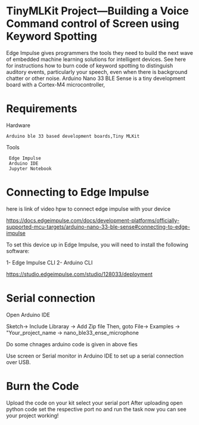 # TinyMLKit Project—Building a Voice Command control of Screen using Keyword Spotting

Edge Impulse gives programmers the tools they need to build the next wave of embedded machine learning solutions for intelligent devices.
See here for instructions how to burn code of keyword spotting to distinguish auditory events, particularly your speech, even when there is background chatter or other noise.  Arduino Nano 33 BLE Sense is a tiny development board with a Cortex-M4 microcontroller,

# Requirements
Hardware

    Arduino ble 33 based development boards,Tiny MLKit 

Tools

     Edge Impulse
     Arduino IDE
     Jupyter Notebook

# Connecting to Edge Impulse

here is link of video hpw to connect edge impulse with your device

https://docs.edgeimpulse.com/docs/development-platforms/officially-supported-mcu-targets/arduino-nano-33-ble-sense#connecting-to-edge-impulse

To set this device up in Edge Impulse, you will need to install the following software:

1- Edge Impulse CLI
2- Arduino CLI


https://studio.edgeimpulse.com/studio/128033/deployment

# Serial connection

Open Arduino IDE

Sketch-> Include Libraray -> Add Zip file
Then, goto
File-> Examples -> "Your_project_name -> nano_ble33_ense_microphone

Do some chnages arduino code is given in above fies

Use screen or Serial monitor in Arduino IDE to set up a serial connection over USB.

# Burn the Code

Upload the code on your kit select your serial port
After uploading open python code set the respective port no and run the task now you can see your project working!





